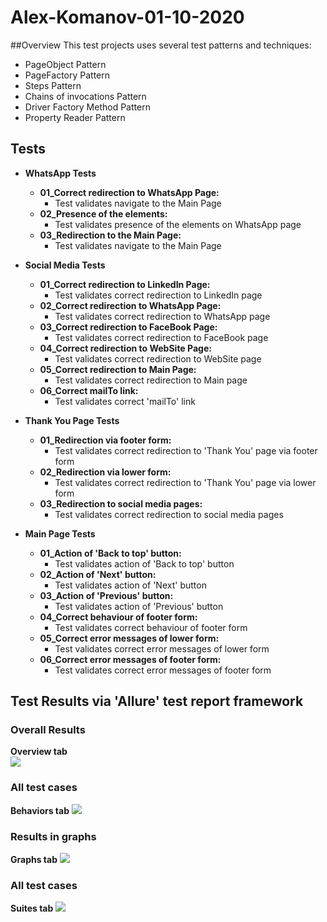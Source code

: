 # **Alex-Komanov-01-10-2020**   
##Overview
This test projects uses several test patterns and techniques:
- PageObject Pattern
- PageFactory Pattern
- Steps Pattern
- Chains of invocations Pattern
- Driver Factory Method Pattern
- Property Reader Pattern

## Tests   
- **WhatsApp Tests**
   - **01_Correct redirection to WhatsApp Page:**   
        - Test validates navigate to the Main Page
   - **02_Presence of the elements:**   
        - Test validates presence of the elements on WhatsApp page
   - **03_Redirection to the Main Page:**   
        - Test validates navigate to the Main Page
        
                
- **Social Media Tests**
   - **01_Correct redirection to LinkedIn Page:**   
        - Test validates correct redirection to LinkedIn page
   - **02_Correct redirection to WhatsApp Page:**   
        - Test validates correct redirection to WhatsApp page
   - **03_Correct redirection to FaceBook Page:**   
        - Test validates correct redirection to FaceBook page
   - **04_Correct redirection to WebSite Page:**   
        - Test validates correct redirection to WebSite page
   - **05_Correct redirection to Main Page:**   
        - Test validates correct redirection to Main page
   - **06_Correct mailTo link:**   
        - Test validates correct 'mailTo' link   
        
- **Thank You Page Tests**
   - **01_Redirection via footer form:**   
        - Test validates correct redirection to 'Thank You' page via footer form
   - **02_Redirection via lower form:**   
        - Test validates correct redirection to 'Thank You' page via lower form
   - **03_Redirection to social media pages:**   
        - Test validates correct redirection to social media pages
   
- **Main Page Tests**
   - **01_Action of 'Back to top' button:**   
        - Test validates action of 'Back to top' button
   - **02_Action of 'Next' button:**   
        - Test validates action of 'Next' button
   - **03_Action of 'Previous' button:**   
        - Test validates action of 'Previous' button
   - **04_Correct behaviour of footer form:**   
        - Test validates correct behaviour of footer form
   - **05_Correct error messages of lower form:**   
        - Test validates correct error messages of lower form
   - **06_Correct error messages of footer form:**   
        - Test validates correct error messages of footer form   

## Test Results via 'Allure' test report framework  
### Overall Results  
**Overview tab**   
<img src="https://user-images.githubusercontent.com/52656401/95007471-19b25a00-0619-11eb-8110-72e785cb742c.png">   
### All test cases  
**Behaviors tab**
<img src="https://user-images.githubusercontent.com/52656401/95007503-6a29b780-0619-11eb-9b03-c878e66dfa0b.png">   
### Results in graphs  
**Graphs tab**
<img src="https://user-images.githubusercontent.com/52656401/95007519-89284980-0619-11eb-9eb9-a3bbf5e1ec05.png">   
### All test cases   
**Suites tab**
<img src="https://user-images.githubusercontent.com/52656401/95007540-a2c99100-0619-11eb-8ac2-469a215ca5c1.png">   

